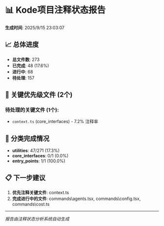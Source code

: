 # 📊 Kode项目注释状态报告

**生成时间**: 2025/9/15 23:03:07

## 📈 总体进度

- **总文件数**: 273
- **已完成**: 48 (17.6%)
- **进行中**: 68
- **待处理**: 157

## 🚨 关键优先级文件 (2个)

### 待处理的关键文件 (1个):

- `context.ts` (core_interfaces) - 7.2% 注释率

## 📂 分类完成情况

- **utilities**: 47/271 (17.3%)
- **core_interfaces**: 0/1 (0.0%)
- **entry_points**: 1/1 (100.0%)

## 📋 下一步建议

1. **优先注释关键文件**: context.ts
3. **完成进行中的文件**: commands\agents.tsx, commands\config.tsx, commands\cost.ts

---
*报告由注释状态分析系统自动生成*